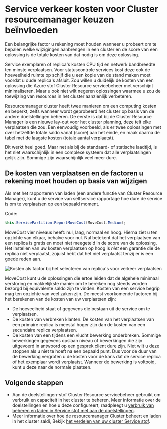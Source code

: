 <properties
   pageTitle="Resourcemanager voor service stof Cluster: verkeer kosten | Microsoft Azure"
   description="Overzicht van de verplaatsing van de kosten voor Service configuratieservices"
   services="service-fabric"
   documentationCenter=".net"
   authors="masnider"
   manager="timlt"
   editor=""/>

<tags
   ms.service="Service-Fabric"
   ms.devlang="dotnet"
   ms.topic="article"
   ms.tgt_pltfrm="NA"
   ms.workload="NA"
   ms.date="08/19/2016"
   ms.author="masnider"/>

# <a name="service-movement-cost-for-influencing-cluster-resource-manager-choices"></a>Service verkeer kosten voor Cluster resourcemanager keuzen beïnvloeden
Een belangrijke factor u rekening moet houden wanneer u probeert om te bepalen welke wijzigingen aanbrengen in een cluster en de score van een oplossing is de totale kosten van dat nodig is om deze oplossing.

Service exemplaren of replica's kosten CPU tijd en netwerk bandbreedte ten minste verplaatsen. Voor statuscontrole services kost deze ook de hoeveelheid ruimte op schijf die u een kopie van de stand maken moet voordat u oude replica's afsluit. Zou willen u duidelijk de kosten van een oplossing die Azure stof Cluster Resource servicebeheer met verschijnt minimaliseren. Maar u ook niet wilt negeren oplossingen waarmee u zou de toewijzing van resources in het cluster aanzienlijk verbeteren.

Resourcemanager cluster heeft twee manieren om een computing kosten en beperkt, zelfs wanneer wordt geprobeerd het cluster op basis van de andere doelstellingen beheren. De eerste is dat bij de Cluster Resource Manager is een nieuwe lay-out voor het cluster planning, deze telt elke verplaatsen die zou. Een eenvoudig voorbeeld, als er twee oplossingen met over hetzelfde totale saldo vanaf (score) aan het einde, en maak daarna de tabel met de laagste kosten (totale aantal verplaatst).

Dit werkt heel goed. Maar net als bij de standaard- of statische laadtijd, is het niet waarschijnlijk in een complexe systeem dat alle verplaatsingen gelijk zijn. Sommige zijn waarschijnlijk veel meer dure.

## <a name="changing-a-replicas-move-cost-and-factors-to-consider"></a>De kosten van verplaatsen en de factoren u rekening moet houden op basis van wijzigen
Als met het rapporteren van laden (een andere functie van Cluster Resource Manager), kunt u de service van selfservice rapportage hoe dure de service is om te verplaatsen op een bepaald moment.

Code:

```csharp
this.ServicePartition.ReportMoveCost(MoveCost.Medium);
```

MoveCost vier niveaus heeft: nul, laag, normaal en hoog. Hierna ziet u ten opzichte van elkaar, behalve voor nul. Nul betekent dat het verplaatsen van een replica is gratis en moet niet meegeteld in de score van de oplossing. Het instellen van uw kosten verplaatsen op hoog is *niet* een garantie die de replica niet verplaatst, zojuist hebt dat het niet verplaatst tenzij er is een goede reden aan.

![Kosten als factor bij het selecteren van replica's voor verkeer verplaatsen][Image1]

MoveCost kunt u de oplossingen die ertoe leiden dat de algehele minimaal verstoring en makkelijkste manier om te bereiken nog steeds worden bezorgd bij equivalente saldo zijn te vinden. Kosten van een service begrip mag ten opzichte van veel zaken zijn. De meest voorkomende factoren bij het berekenen van de kosten van uw verplaatsen zijn:

- De hoeveelheid staat of gegevens die bestaan uit de service om te verplaatsen.
- De kosten van verbreken klanten. De kosten van het verplaatsen van een primaire replica is meestal hoger zijn dan de kosten van een secundaire replica verplaatsen.
- De kosten van een tijdens een vlucht bewerking onderbreken. Sommige bewerkingen gegevens opslaan niveau of bewerkingen die zijn uitgevoerd in antwoord op een gesprek client dure zijn. Niet wilt u deze stoppen als u niet te hoeft na een bepaald punt. Dus voor de duur van de bewerking vergroten u de kosten voor de kans dat de service replica of het exemplaar wordt verplaatst. Wanneer de bewerking is voltooid, kunt u deze naar de normale plaatsen.

## <a name="next-steps"></a>Volgende stappen
- Aan de doelstellingen-stof Cluster Resource servicebeheer gebruikt om verbruik en capaciteit in het cluster te beheren. Meer informatie over de doelstellingen en hoe u deze configureert, raadpleegt u [verbruik van beheren en laden in Service stof met aan de doelstellingen](service-fabric-cluster-resource-manager-metrics.md).
- Meer informatie over hoe de resourcemanager Cluster beheert en laden in het cluster saldi, Bekijk [het verdelen van uw cluster Service stof](service-fabric-cluster-resource-manager-balancing.md).

[Image1]:./media/service-fabric-cluster-resource-manager-movement-cost/service-most-cost-example.png
